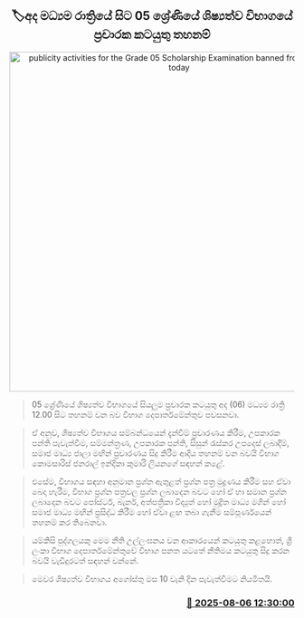 <p align='center'><b><h2 align='center' title='publicity activities ‍for the Grade 05 Scholarship Examination banned from midnight today'>🏷අද මධ්‍යම රාත්‍රියේ සිට 05 ශ්‍රේණියේ ශිෂ්‍යත්ව විභාගයේ ප්‍රචාරක කටයුතු තහනම්</h2></b></p>
<p align='center'><img src='https://helakuru.sgp1.cdn.digitaloceanspaces.com/esana/images/lib/grade-5-scholarship-exam.jpg' width='600' alt='publicity activities ‍for the Grade 05 Scholarship Examination banned from midnight today'></p>

> 05 ශ්‍රේණියේ ශිෂ්‍යත්ව විභාගයේ සියලුම ප්‍රචාරක කටයුතු අද (06) මධ්‍යම රාත්‍රි 12.00 සිට තහනම් වන බව විභාග දෙපාර්තමේන්තුව පවසනවා.

> ඒ අනුව, ශිෂ්‍යත්ව විභාගය සම්බන්ධයෙන් දැන්වීම් ප්‍රචාරණය කිරීම, උපකාරක පන්ති පැවැත්වීම, සම්මන්ත්‍රණ, උපකාරක පන්ති, සිසුන් රැස්කර උපදෙස් ලබාදීම්, සමාජ මාධ්‍ය ජාලා මඟින් ප්‍රචාරණය සිදු කිරීම ආදිය තහනම් වන බවයි විභාග කොමසාරිස් ජනරාල් ඉන්දිකා කුමාරි ලියනගේ සඳහන් කළේ.

> එසේම, විභාගය සඳහා අනුමාන ප්‍රශ්න ඇතුළත් ප්‍රශ්න පත්‍ර මුද්‍රණය කිරීම සහ ඒවා බෙදා හැරීම, විභාග ප්‍රශ්න පත්‍රවල ප්‍රශ්න ලබාදෙන බවට හෝ ඒ හා සමාන ප්‍රශ්න ලබාදෙන බවට පෝස්ටර්, බැනර්, අත්පත්‍රිකා විද්‍යුත් හෝ මුද්‍රිත මාධ්‍ය මගින් හෝ සමාජ මාධ්‍ය මඟින් ප්‍රසිද්ධ කිරීම හෝ ඒවා ළඟ තබා ගැනීම සම්පූර්ණයෙන් තහනම් කර තිබෙනවා.

> යම්කිසි පුද්ගලයකු මෙම නීති උල්ලංඝනය වන ආකාරයෙන් කටයුතු කළහොත්, ශ්‍රී ලංකා විභාග දෙපාර්තමේන්තුවේ විභාග පනත යටතේ නීතිමය කටයුතු සිදු කරන බවයි වැඩිදුරටත් සඳහන් වන්නේ.

> මෙවර ශිෂ්‍යත්ව විභාගය අගෝස්තු මස 10 වැනි දින පැවැත්වීමට නියමිතයි.



<h3 align='right'><a href='https://www.helakuru.lk/esana/p/112491/'>📅 2025-08-06 12:30:00</a></h3>
